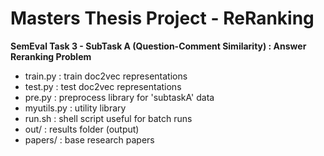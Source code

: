 # Masters Thesis Project - ReRanking
**SemEval Task 3 - SubTask A (Question-Comment Similarity) : Answer Reranking Problem**


* train.py    : train doc2vec representations
* test.py     : test  doc2vec representations
* pre.py      : preprocess library for 'subtaskA' data
* myutils.py  : utility library
* run.sh      : shell script useful for batch runs
* out/        : results folder (output)
* papers/     : base research papers